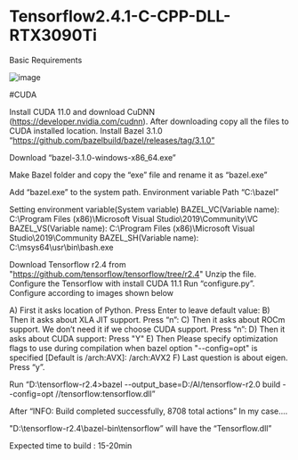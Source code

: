 # Tensorflow2.4.1-C-CPP-DLL-RTX3090Ti

Basic Requirements

![image](https://user-images.githubusercontent.com/20577227/114127659-9c540300-9935-11eb-83ca-20cf7a83fc27.png)


#CUDA

 Install CUDA 11.0 and download CuDNN (https://developer.nvidia.com/cudnn). After downloading copy all the files to CUDA installed location. 
 Install Bazel 3.1.0 “https://github.com/bazelbuild/bazel/releases/tag/3.1.0”
 
Download “bazel-3.1.0-windows-x86_64.exe”

Make Bazel folder and copy the “exe” file and rename it as “bazel.exe”

Add “bazel.exe” to the system path. Environment variable Path “C:\bazel”

Setting environment variable(System variable)
BAZEL_VC(Variable name): C:\Program Files (x86)\Microsoft Visual Studio\2019\Community\VC
BAZEL_VS(Variable name): C:\Program Files (x86)\Microsoft Visual Studio\2019\Community
BAZEL_SH(Variable name): C:\msys64\usr\bin\bash.exe

Download Tensorflow r2.4 from "https://github.com/tensorflow/tensorflow/tree/r2.4"
Unzip the file.
Configure the Tensorflow with install CUDA 11.1
Run “configure.py”. Configure according to images shown below

 A) First it asks location of Python. Press Enter to leave default value:
 B) Then it asks about XLA JIT support. Press “n”:
 C) Then it asks about ROCm support. We don’t need it if we choose CUDA support. Press “n”:
 D) Then it asks about CUDA support: Press "Y"
 E) Then Please specify optimization flags to use during compilation when bazel option "--config=opt" is specified [Default is /arch:AVX]: /arch:AVX2
 F) Last question is about eigen. Press “y”.

Run “D:\tensorflow-r2.4>bazel --output_base=D:/AI/tensorflow-r2.0 build --config=opt //tensorflow:tensorflow.dll”

After “INFO: Build completed successfully, 8708 total actions” In my case....

"D:\tensorflow-r2.4\bazel-bin\tensorflow” will have the “Tensorflow.dll”

Expected time to build : 15-20min
